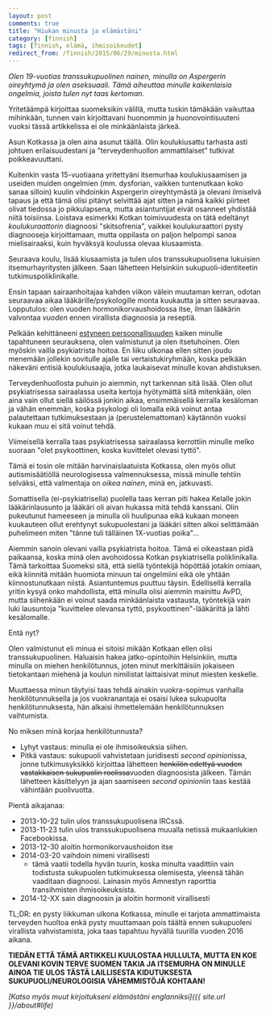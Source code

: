 ```yaml
---
layout: post
comments: true
title: "Hiukan minusta ja elämästäni"
category: [finnish]
tags: [finnish, elämä, ihmisoikeudet]
redirect_from: /finnish/2015/06/29/minusta.html
---
```


*Olen 19-vuotias transsukupuolinen nainen, minulla on Aspergerin oireyhtymä
 ja olen aseksuaali. Tämä aiheuttaa minulle kaikenlaisia ongelmia, joista
 tulen nyt taas kertoman.*

Yritetäämpä kirjoittaa suomeksikin välillä, mutta tuskin tämäkään vaikuttaa
mihinkään, tunnen vain kirjoittavani huonommin ja huonovointisuuteni vuoksi
tässä artikkelissa ei ole minkäänlaista järkeä.

Asun Kotkassa ja olen aina asunut täällä. Olin koulukiusattu tarhasta asti
johtuen erilaisuudestani ja "terveydenhuollon ammattilaiset" tutkivat
poikkeavuuttani.

Kuitenkin vasta 15-vuotiaana yritettyäni itsemurhaa koulukiusaamisen ja
useiden muiden ongelmien (mm. dysforian, vaikken tuntenutkaan koko
sanaa silloin) kuulin vihdoinkin Aspergerin oireyhtymästä ja olevani
ilmiselvä tapaus ja että tämä olisi pitänyt selvittää ajat sitten ja nämä
kaikki piirteet olivat tiedossa jo pikkulapsena, mutta asiantuntijat
eivät osanneet yhdistää niitä toisiinsa.
Loistava esimerkki Kotkan toimivuudesta on tätä edeltänyt
*koulukuraattorin* diagnoosi "skitsofrenia", vaikkei koulukuraattori
pysty diagnooseja kirjoittamaan, mutta oppilasta on paljon helpompi sanoa
mielisairaaksi, kuin hyväksyä koulussa olevaa kiusaamista.

Seuraava koulu, lisää kiusaamista ja tulen ulos transsukupuolisena
lukuisien itsemurhayritysten jälkeen. Saan lähetteen Helsinkiin
sukupuoli-identiteetin tutkimuspoliklinikalle.

Ensin tapaan sairaanhoitajaa kahden viikon välein muutaman kerran, odotan
seuraavaa aikaa lääkärille/psykologille monta kuukautta ja sitten
seuraavaa. Lopputulos: olen vuoden hormonikorvaushoidossa itse, ilman
lääkärin valvontaa *vuoden* ennen virallista diagnoosia ja reseptiä.

Pelkään kehittäneeni [estyneen persoonallisuuden](https://en.wikipedia.org/wiki/Avoidant_personality_disorder)
kaiken  minulle tapahtuneen seurauksena, olen valmistunut ja olen
itsetuhoinen. Olen myöskin vailla psykiatrista hoitoa. En liiku ulkonaa
ellen sitten joudu menemään jollekin sovitulle ajalle tai
vertaistukiryhmään, koska pelkään näkeväni entisiä koulukiusaajia, jotka
laukaisevat minulle kovan ahdistuksen.

Terveydenhuollosta puhuin jo aiemmin, nyt tarkennan sitä lisää. Olen ollut
psykiatrisessa sairaalassa useita kertoja hyötymättä siitä mitenkään,
olen aina vain ollut siellä säilössä jonkin aikaa, ensimmäisellä kerralla
kesäloman ja vähän enemmän, koska psykologi oli lomalla eikä voinut
antaa palautettaan tutkimuksestaan ja (perustelemattoman) käytännön vuoksi
kukaan muu ei sitä voinut tehdä.

Viimeisellä kerralla taas psykiatrisessa sairaalassa kerrottiin minulle
melko suoraan "olet psykoottinen, koska kuvittelet olevasi tyttö".

Tämä ei tosin ole mitään harvinaislaatuista Kotkassa, olen myös ollut
autismisäätiöllä neurologisessa valmennuksessa, missä minulle tehtiin
selväksi, että valmentaja on *oikea nainen*, minä en, jatkuvasti.

Somattisella (ei-psykiatrisella) puolella taas kerran piti hakea Kelalle
jokin lääkärinlausunto ja lääkäri oli aivan hukassa mitä tehdä kanssani.
Olin pukeutunut hameeseen ja minulla oli huulipunaa eikä kukaan moneen
kuukauteen ollut erehtynyt sukupuolestani ja lääkäri sitten alkoi
selittämään puhelimeen miten "tänne tuli tälläinen 1X-vuotias poika"...

Aiemmin sanoin olevani vailla psykiatrista hoitoa. Tämä ei oikeastaan
pidä paikaansa, koska minä olen avohoidossa Kotkan psykiatrisella
poliklinikalla. Tämä tarkoittaa Suomeksi sitä, että siellä työntekijä
höpöttää jotakin omiaan, eikä kiinnitä mitään huomiota minuun tai
ongelmiini eikä ole yhtään kiinnostunutkaan niistä. Asiantuntemus puuttuu
täysin. Edellisellä kerralla yritin kysyä onko mahdollista, että minulla
olisi aiemmin mainittu AvPD, mutta siihenkään ei voinut saada minkäänlaista
vastausta, työntekijä vain luki lausuntoja "kuvittelee olevansa tyttö,
psykoottinen"-lääkäriltä ja lähti kesälomalle.

Entä nyt?

Olen valmistunut eli minua ei sitoisi mikään Kotkaan ellen olisi
transsukupuolinen. Haluaisin hakea jatko-opintoihin Helsinkiin, mutta
minulla on miehen henkilötunnus, joten minut merkittäisiin jokaiseen
tietokantaan miehenä ja koulun nimilistat laittaisivat minut miesten
keskelle.

Muuttaessa minun täytyisi taas tehdä ainakin vuokra-sopimus
vanhalla henkilötunnuksella ja jos vuokranantaja ei osaisi lukea sukupuolta
henkilötunnuksesta, hän alkaisi ihmettelemään henkilötunnuksen vaihtumista.

No miksen minä korjaa henkilötunnusta?

* Lyhyt vastaus: minulla ei ole ihmisoikeuksia siihen.
* Pitkä vastaus: sukupuoli vahvistetaan juridisesti *second opinion*issa,
  jonne tutkimusyksikkö kirjoittaa lähetteen <s>henkilön edettyä vuoden
  vastakkaisen sukupuolin roolissa</s>vuoden diagnoosista jälkeen.
  Tämän lähetteen käsittelyyn ja ajan saamiseen *second opinion*iin taas
  kestää vähintään puolivuotta.

Pientä aikajanaa:

* 2013-10-22 tulin ulos transsukupuolisena IRCssä.
* 2013-11-23 tulin ulos transsukupuolisena muualla netissä mukaanlukien
  Facebookissa.
* 2013-12-30 aloitin hormonikorvaushoidon itse
* 2014-03-20 vaihdoin nimeni virallisesti
    * tämä vaatii todella hyvän tuurin, koska minulta vaadittiin vain
      todistusta sukupuolen tutkimuksessa olemisesta, yleensä tähän
      vaaditaan diagnoosi. Lainasin myös Amnestyn raporttia transihmisten
      ihmisoikeuksista.
* 2014-12-XX sain diagnoosin ja aloitin hormonit virallisesti

TL;DR: en pysty liikkuman ulkona Kotkassa, minulle ei tarjota ammattimaista
terveyden huoltoa enkä pysty muuttamaan pois täältä ennen sukupuoleni
virallista vahvistamista, joka taas tapahtuu hyvällä tuurilla vuoden
2016 aikana.

**TIEDÄN ETTÄ TÄMÄ ARTIKKELI KUULOSTAA HULLULTA, MUTTA EN KOE OLEVANI
KOVIN TERVE SUOMEN TAKIA JA ITSEMURHA ON MINULLE AINOA TIE ULOS TÄSTÄ
LAILLISESTA KIDUTUKSESTA SUKUPUOLI/NEUROLOGISIA VÄHEMMISTÖJÄ KOHTAAN!**

*[Katso myös muut kirjoitukseni elämästäni englanniksi]({{ site.url }}/about#life)*
